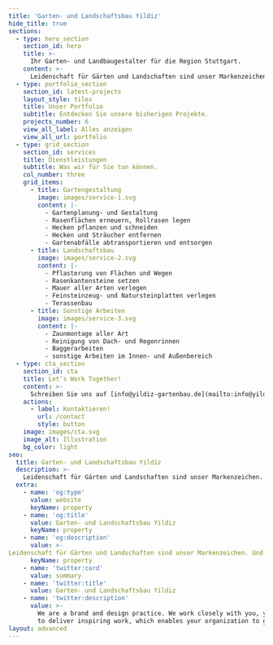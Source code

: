 ```yaml
---
title: 'Garten- und Landschaftsbau Yildiz'
hide_title: true
sections:
  - type: hero_section
    section_id: hero
    title: >-
      Ihr Garten- und Landbaugestalter für die Region Stuttgart.
    content: >-
      Leidenschaft für Gärten und Landschaften sind unser Markenzeichen. Und deshalb sind unsere Ansprüche mindestens genau so hoch wie Ihre. [Jetzt kontaktieren](/contact/).
  - type: portfolio_section
    section_id: latest-projects
    layout_style: tiles
    title: Unser Portfolio
    subtitle: Entdecken Sie unsere bisherigen Projekte.
    projects_number: 6
    view_all_label: Alles anzeigen
    view_all_url: portfolio
  - type: grid_section
    section_id: services
    title: Dienstleistungen
    subtitle: Was wir für Sie tun können.
    col_number: three
    grid_items:
      - title: Gartengestaltung
        image: images/service-1.svg
        content: |-
          - Gartenplanung- und Gestaltung
          - Rasenflächen erneuern, Rollrasen legen
          - Hecken pflanzen und schneiden
          - Hecken und Sträucher entfernen
          - Gartenabfälle abtransportieren und entsorgen
      - title: Landschaftsbau
        image: images/service-2.svg
        content: |-
          - Pflasterung von Flächen und Wegen
          - Rasenkantensteine setzen
          - Mauer aller Arten verlegen
          - Feinsteinzeug- und Natursteinplatten verlegen 
          - Terassenbau
      - title: Sonstige Arbeiten
        image: images/service-3.svg
        content: |-
          - Zaunmontage aller Art
          - Reinigung von Dach- und Regenrinnen
          - Baggerarbeiten
          - sonstige Arbeiten im Innen- und Außenbereich
  - type: cta_section
    section_id: cta
    title: Let’s Work Together!
    content: >-
      Schreiben Sie uns auf [info@yildiz-gartenbau.de](mailto:info@yildiz-gartenbau.d) oder erzählen Sie uns mehr über Ihr Projekt unten:
    actions:
      - label: Kontaktieren!
        url: /contact
        style: button
    image: images/cta.svg
    image_alt: Illustration
    bg_color: light
seo:
  title: Garten- und Landschaftsbau Yildiz
  description: >-
    Leidenschaft für Gärten und Landschaften sind unser Markenzeichen. Und deshalb sind unsere Ansprüche mindestens genau so hoch wie Ihre.
  extra:
    - name: 'og:type'
      value: website
      keyName: property
    - name: 'og:title'
      value: Garten- und Landschaftsbau Yildiz
      keyName: property
    - name: 'og:description'
      value: >-
Leidenschaft für Gärten und Landschaften sind unser Markenzeichen. Und deshalb sind unsere Ansprüche mindestens genau so hoch wie Ihre.
      keyName: property
    - name: 'twitter:card'
      value: summary
    - name: 'twitter:title'
      value: Garten- und Landschaftsbau Yildiz
    - name: 'twitter:description'
      value: >-
        We are a brand and design practice. We work closely with you, your team
        to deliver inspiring work, which enables your organization to grow.
layout: advanced
---
```

